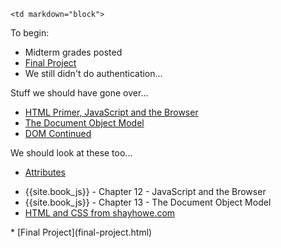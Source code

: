 	<td markdown="block">
<!-- 
* [](slides//.html)
* [](slides//.html)
-->


To begin:

* Midterm grades posted
* [Final Project](final-project.html)
* We still didn't do authentication...


Stuff we should have gone over...

* [HTML Primer, JavaScript and the Browser](slides/17/javascript-browser.html)
* [The Document Object Model](slides/17/dom.html)
* [DOM Continued](slides/17/dom-continued.html)

We should look at these too...

* [Attributes](slides/18/attributes.html)


</td>
	<td markdown="block">

* {{site.book_js}} - Chapter 12 - JavaScript and the Browser
* {{site.book_js}} - Chapter 13 - The Document Object Model
* [HTML and CSS from shayhowe.com](http://learn.shayhowe.com/html-css/getting-to-know-html/)

</td>
	<td markdown="block">
* [Final Project](final-project.html)
</td>
